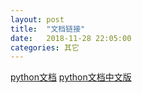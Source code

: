 ```yaml
---
layout: post
title:  "文档链接"
date:   2018-11-28 22:05:00
categories: 其它
---
```



[python文档](https://docs.python.org/2.7/py-modindex.html)
[python文档中文版](https://yiyibooks.cn/yy/python_278/py-modindex.html)


